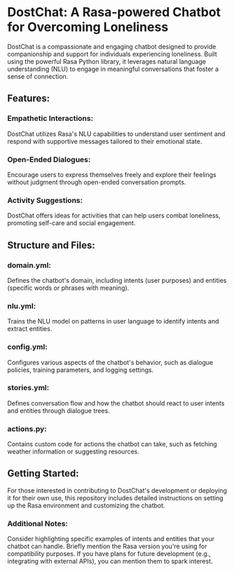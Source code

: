 # DostChat: A Rasa-powered Chatbot for Overcoming Loneliness

DostChat is a compassionate and engaging chatbot designed to provide companionship and support for individuals experiencing loneliness. Built using the powerful Rasa Python library, it leverages natural language understanding (NLU) to engage in meaningful conversations that foster a sense of connection.

## Features:

### Empathetic Interactions: 
DostChat utilizes Rasa's NLU capabilities to understand user sentiment and respond with supportive messages tailored to their emotional state.
### Open-Ended Dialogues: 
Encourage users to express themselves freely and explore their feelings without judgment through open-ended conversation prompts.
### Activity Suggestions: 
DostChat offers ideas for activities that can help users combat loneliness, promoting self-care and social engagement.

## Structure and Files:

### domain.yml: 
Defines the chatbot's domain, including intents (user purposes) and entities (specific words or phrases with meaning).
### nlu.yml: 
Trains the NLU model on patterns in user language to identify intents and extract entities.
### config.yml: 
Configures various aspects of the chatbot's behavior, such as dialogue policies, training parameters, and logging settings.
### stories.yml: 
Defines conversation flow and how the chatbot should react to user intents and entities through dialogue trees.
### actions.py: 
Contains custom code for actions the chatbot can take, such as fetching weather information or suggesting resources.
## Getting Started:
For those interested in contributing to DostChat's development or deploying it for their own use, this repository includes detailed instructions on setting up the Rasa environment and customizing the chatbot.

### Additional Notes:
Consider highlighting specific examples of intents and entities that your chatbot can handle.
Briefly mention the Rasa version you're using for compatibility purposes.
If you have plans for future development (e.g., integrating with external APIs), you can mention them to spark interest.
